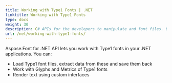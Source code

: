```yaml
---
title: Working with Type1 Fonts | .NET
linktitle: Working with Type1 Fonts
type: docs
weight: 30
description: C# APIs for the developers to manipulate and font files. Learn the fundamentals on how to work with Type 1 fonts in your .NET applications.
url: /net/working-with-type1-fonts/
---
```


Aspose.Font for .NET API lets you work with Type1 fonts in your .NET applications. You can:
 * Load Type1 font files, extract data from these and save them back
 * Work with Glyphs and Metrics of Type1 fonts
 * Render text using custom interfaces

